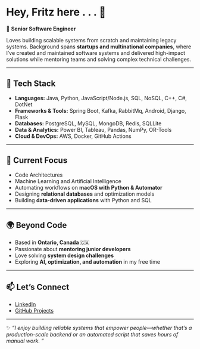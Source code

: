 # Hey, Fritz here . . . 👋  

🚀 **Senior Software Engineer**  

Loves building scalable systems from scratch and maintaining legacy systems. Background spans **startups and multinational companies**, where I’ve created and maintained software systems and delivered high-impact solutions while mentoring teams and solving complex technical challenges.  

---

## 🔧 Tech Stack
- **Languages:** Java, Python, JavaScript/Node.js, SQL, NoSQL, C++, C#, DotNet
- **Frameworks & Tools:** Spring Boot, Kafka, RabbitMq, Android, Django, Flask
- **Databases:** PostgreSQL, MySQL, MongoDB, Redis, SQLLite  
- **Data & Analytics:** Power BI, Tableau, Pandas, NumPy, OR-Tools  
- **Cloud & DevOps:** AWS, Docker, GitHub Actions  

---

## 📌 Current Focus
- Code Architectures
- Machine Learning and Artificial Intelligence
- Automating workflows on **macOS with Python & Automator**  
- Designing **relational databases** and optimization models  
- Building **data-driven applications** with Python and SQL  


---

## 🌍 Beyond Code
- Based in **Ontario, Canada** 🇨🇦  
- Passionate about **mentoring junior developers**  
- Love solving **system design challenges**  
- Exploring **AI, optimization, and automation** in my free time  

---

## 📫 Let’s Connect
- [LinkedIn](https://www.linkedin.com/in/hilfritzcamallere/)  
- [GitHub Projects](https://github.com/hilfritz)  

---

✨ _“I enjoy building reliable systems that empower people—whether that’s a production-scale backend or an automated script that saves hours of manual work. ”_  
